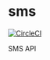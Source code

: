# sms

[![CircleCI](https://circleci.com/gh/Elbertbiggs360/sms.svg?style=svg)](https://circleci.com/gh/Elbertbiggs360/sms)

SMS API
